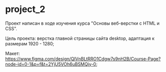 # project_2
Проект написан в ходе изучения курса "Основы веб-верстки с HTML и CSS".

Цель проекта: верстка главной страницы сайта desktop, адаптация к размерам 1920 - 1280;

Макет: https://www.figma.com/design/QlVnBLtRRO1Cdgw7s9nH2B/Course-Page?node-id=0-1&p=f&t=2YjU5VOh6uBSMQjy-0;


